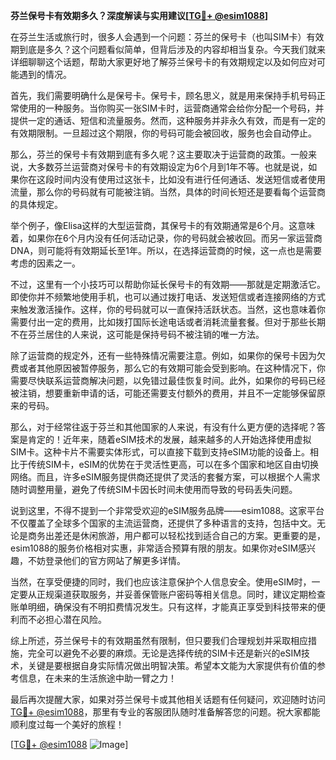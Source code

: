 **芬兰保号卡有效期多久？深度解读与实用建议[[TG💪+ @esim1088](https://t.me/s/esim1088)]**

在芬兰生活或旅行时，很多人会遇到一个问题：芬兰的保号卡（也叫SIM卡）有效期到底是多久？这个问题看似简单，但背后涉及的内容却相当复杂。今天我们就来详细聊聊这个话题，帮助大家更好地了解芬兰保号卡的有效期规定以及如何应对可能遇到的情况。

首先，我们需要明确什么是保号卡。保号卡，顾名思义，就是用来保持手机号码正常使用的一种服务。当你购买一张SIM卡时，运营商通常会给你分配一个号码，并提供一定的通话、短信和流量服务。然而，这种服务并非永久有效，而是有一定的有效期限制。一旦超过这个期限，你的号码可能会被回收，服务也会自动停止。

那么，芬兰的保号卡有效期到底有多久呢？这主要取决于运营商的政策。一般来说，大多数芬兰运营商对保号卡的有效期设定为6个月到1年不等。也就是说，如果你在这段时间内没有使用过这张卡，比如没有进行任何通话、发送短信或者使用流量，那么你的号码就有可能被注销。当然，具体的时间长短还是要看每个运营商的具体规定。

举个例子，像Elisa这样的大型运营商，其保号卡的有效期通常是6个月。这意味着，如果你在6个月内没有任何活动记录，你的号码就会被收回。而另一家运营商DNA，则可能将有效期延长至1年。所以，在选择运营商的时候，这一点也是需要考虑的因素之一。

不过，这里有一个小技巧可以帮助你延长保号卡的有效期——那就是定期激活它。即使你并不频繁地使用手机，也可以通过拨打电话、发送短信或者连接网络的方式来触发激活操作。这样，你的号码就可以一直保持活跃状态。当然，这也意味着你需要付出一定的费用，比如拨打国际长途电话或者消耗流量套餐。但对于那些长期不在芬兰居住的人来说，这可能是保持号码不被注销的唯一方法。

除了运营商的规定外，还有一些特殊情况需要注意。例如，如果你的保号卡因为欠费或者其他原因被暂停服务，那么它的有效期可能会受到影响。在这种情况下，你需要尽快联系运营商解决问题，以免错过最佳恢复时间。此外，如果你的号码已经被注销，想要重新申请的话，可能还需要支付额外的费用，并且不一定能够保留原来的号码。

那么，对于经常往返于芬兰和其他国家的人来说，有没有什么更方便的选择呢？答案是肯定的！近年来，随着eSIM技术的发展，越来越多的人开始选择使用虚拟SIM卡。这种卡片不需要实体形式，可以直接下载到支持eSIM功能的设备上。相比于传统SIM卡，eSIM的优势在于灵活性更高，可以在多个国家和地区自由切换网络。而且，许多eSIM服务提供商还提供了灵活的套餐方案，可以根据个人需求随时调整用量，避免了传统SIM卡因长时间未使用而导致的号码丢失问题。

说到这里，不得不提到一个非常受欢迎的eSIM服务品牌——esim1088。这家平台不仅覆盖了全球多个国家的主流运营商，还提供了多种语言的支持，包括中文。无论是商务出差还是休闲旅游，用户都可以轻松找到适合自己的方案。更重要的是，esim1088的服务价格相对实惠，非常适合预算有限的朋友。如果你对eSIM感兴趣，不妨登录他们的官方网站了解更多详情。

当然，在享受便捷的同时，我们也应该注意保护个人信息安全。使用eSIM时，一定要从正规渠道获取服务，并妥善保管账户密码等相关信息。同时，建议定期检查账单明细，确保没有不明扣费情况发生。只有这样，才能真正享受到科技带来的便利而不必担心潜在风险。

综上所述，芬兰保号卡的有效期虽然有限制，但只要我们合理规划并采取相应措施，完全可以避免不必要的麻烦。无论是选择传统的SIM卡还是新兴的eSIM技术，关键是要根据自身实际情况做出明智决策。希望本文能为大家提供有价值的参考信息，在未来的生活旅途中助一臂之力！

最后再次提醒大家，如果对芬兰保号卡或其他相关话题有任何疑问，欢迎随时访问[TG💪+ @esim1088](https://t.me/s/esim1088)，那里有专业的客服团队随时准备解答您的问题。祝大家都能顺利度过每一个美好的旅程！

[[TG💪+ @esim1088](https://t.me/s/esim1088) ![Image](https://i.postimg.cc/4NQfJmqS/Snipaste-2025-05-13-00-14-12.png)]